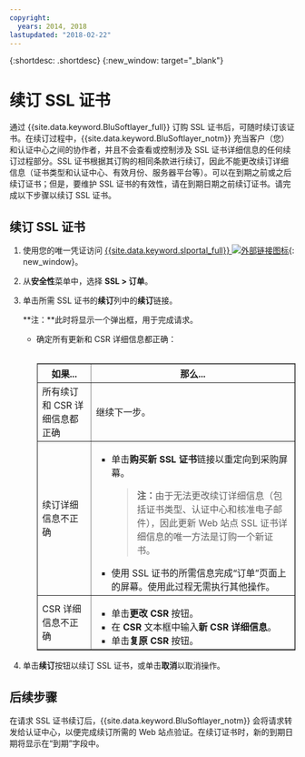 ```yaml
---
copyright:
  years: 2014, 2018
lastupdated: "2018-02-22"
---
```


{:shortdesc: .shortdesc}
{:new_window: target="_blank"}

# 续订 SSL 证书

通过 {{site.data.keyword.BluSoftlayer_full}} 订购 SSL 证书后，可随时续订该证书。在续订过程中，{{site.data.keyword.BluSoftlayer_notm}} 充当客户（您）和认证中心之间的协作者，并且不会查看或控制涉及 SSL 证书详细信息的任何续订过程部分。SSL 证书根据其订购的相同条款进行续订，因此不能更改续订详细信息（证书类型和认证中心、有效月份、服务器平台等）。可以在到期之前或之后续订证书；但是，要维护 SSL 证书的有效性，请在到期日期之前续订证书。请完成以下步骤以续订 SSL 证书。

## 续订 SSL 证书

1. 使用您的唯一凭证访问 [{{site.data.keyword.slportal_full}} ![外部链接图标](../../icons/launch-glyph.svg "外部链接图标")](https://control.softlayer.com/){: new_window}。
2. 从**安全性**菜单中，选择 **SSL > 订单**。
3. 单击所需 SSL 证书的**续订**列中的**续订**链接。

   **注：**此时将显示一个弹出框，用于完成请求。  
   * 确定所有更新和 CSR 详细信息都正确：<br /><br /><table border="1"><tr><th>如果...</th><th>那么...</th></tr><tr><td>所有续订和 CSR 详细信息都正确</td><td>继续下一步。</td></tr><tr><td>续订详细信息不正确</td><td><ul><li>单击<strong>购买新 SSL 证书</strong>链接以重定向到采购屏幕。<br /><blockquote><strong>注：</strong>由于无法更改续订详细信息（包括证书类型、认证中心和核准电子邮件），因此更新 Web 站点 SSL 证书详细信息的唯一方法是订购一个新证书。</blockquote></li><li>使用 SSL 证书的所需信息完成“订单”页面上的屏幕。使用此过程无需执行其他操作。</li></ul></td></tr><tr><td>CSR 详细信息不正确</td><td><ul><li>单击**更改 CSR** 按钮。</li><li>在 **CSR** 文本框中输入**新 CSR 详细信息**。</li><li>单击**复原 CSR** 按钮。</li></ul></td></tr></table>
4. 单击**续订**按钮以续订 SSL 证书，或单击**取消**以取消操作。

## 后续步骤

在请求 SSL 证书续订后，{{site.data.keyword.BluSoftlayer_notm}} 会将请求转发给认证中心，以便完成续订所需的 Web 站点验证。在续订证书时，新的到期日期将显示在“到期”字段中。
